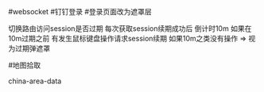 <!--
 * @Author: error: git config user.name && git config user.email & please set dead value or install git
 * @Date: 2022-07-25 12:53:24
 * @LastEditors: error: git config user.name && git config user.email & please set dead value or install git
 * @LastEditTime: 2022-09-14 13:59:33
 * @FilePath: \basic\todo.md
 * @Description: 这是默认设置,请设置`customMade`, 打开koroFileHeader查看配置 进行设置: https://github.com/OBKoro1/koro1FileHeader/wiki/%E9%85%8D%E7%BD%AE
-->
#websocket
#钉钉登录
#登录页面改为遮罩层

切换路由访问session是否过期
每次获取session续期成功后 倒计时10m
如果在10m过期之前
有发生鼠标键盘操作请求session续期
如果10m之类没有操作 => 视为过期弹遮罩

#地图拾取

china-area-data